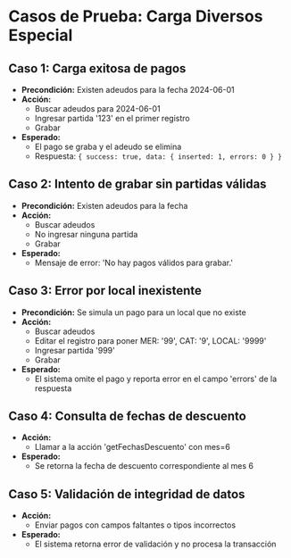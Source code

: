 # Casos de Prueba: Carga Diversos Especial

## Caso 1: Carga exitosa de pagos
- **Precondición:** Existen adeudos para la fecha 2024-06-01
- **Acción:**
  - Buscar adeudos para 2024-06-01
  - Ingresar partida '123' en el primer registro
  - Grabar
- **Esperado:**
  - El pago se graba y el adeudo se elimina
  - Respuesta: `{ success: true, data: { inserted: 1, errors: 0 } }`

## Caso 2: Intento de grabar sin partidas válidas
- **Precondición:** Existen adeudos para la fecha
- **Acción:**
  - Buscar adeudos
  - No ingresar ninguna partida
  - Grabar
- **Esperado:**
  - Mensaje de error: 'No hay pagos válidos para grabar.'

## Caso 3: Error por local inexistente
- **Precondición:** Se simula un pago para un local que no existe
- **Acción:**
  - Buscar adeudos
  - Editar el registro para poner MER: '99', CAT: '9', LOCAL: '9999'
  - Ingresar partida '999'
  - Grabar
- **Esperado:**
  - El sistema omite el pago y reporta error en el campo 'errors' de la respuesta

## Caso 4: Consulta de fechas de descuento
- **Acción:**
  - Llamar a la acción 'getFechasDescuento' con mes=6
- **Esperado:**
  - Se retorna la fecha de descuento correspondiente al mes 6

## Caso 5: Validación de integridad de datos
- **Acción:**
  - Enviar pagos con campos faltantes o tipos incorrectos
- **Esperado:**
  - El sistema retorna error de validación y no procesa la transacción
